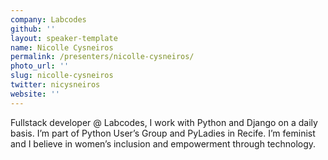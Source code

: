 ```yaml
---
company: Labcodes
github: ''
layout: speaker-template
name: Nicolle Cysneiros
permalink: /presenters/nicolle-cysneiros/
photo_url: ''
slug: nicolle-cysneiros
twitter: nicysneiros
website: ''
---
```


Fullstack developer @ Labcodes, I work with Python and Django on a daily basis. I’m part of Python User’s Group and PyLadies in Recife. I’m feminist and I believe in women’s inclusion and empowerment through technology.
